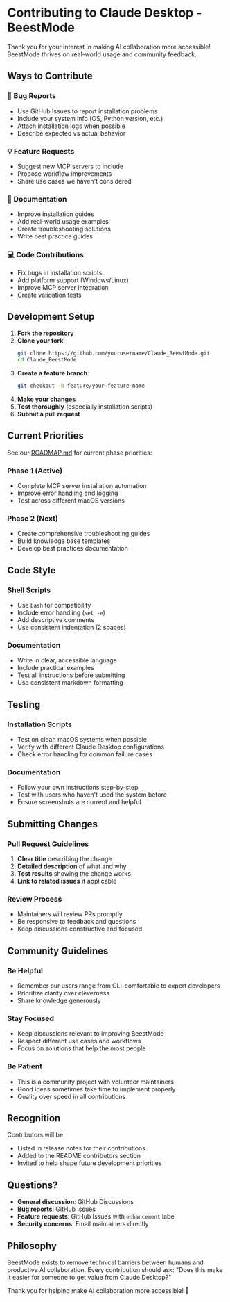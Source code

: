 # Contributing to Claude Desktop - BeestMode

Thank you for your interest in making AI collaboration more accessible! BeestMode thrives on real-world usage and community feedback.

## Ways to Contribute

### 🐛 Bug Reports
- Use GitHub Issues to report installation problems
- Include your system info (OS, Python version, etc.)
- Attach installation logs when possible
- Describe expected vs actual behavior

### 💡 Feature Requests
- Suggest new MCP servers to include
- Propose workflow improvements
- Share use cases we haven't considered

### 📖 Documentation
- Improve installation guides
- Add real-world usage examples
- Create troubleshooting solutions
- Write best practice guides

### 💻 Code Contributions
- Fix bugs in installation scripts
- Add platform support (Windows/Linux)
- Improve MCP server integration
- Create validation tests

## Development Setup

1. **Fork the repository**
2. **Clone your fork**:
   ```bash
   git clone https://github.com/yourusername/Claude_BeestMode.git
   cd Claude_BeestMode
   ```
3. **Create a feature branch**:
   ```bash
   git checkout -b feature/your-feature-name
   ```
4. **Make your changes**
5. **Test thoroughly** (especially installation scripts)
6. **Submit a pull request**

## Current Priorities

See our [ROADMAP.md](ROADMAP.md) for current phase priorities:

### Phase 1 (Active)
- Complete MCP server installation automation
- Improve error handling and logging
- Test across different macOS versions

### Phase 2 (Next)
- Create comprehensive troubleshooting guides
- Build knowledge base templates
- Develop best practices documentation

## Code Style

### Shell Scripts
- Use `bash` for compatibility
- Include error handling (`set -e`)
- Add descriptive comments
- Use consistent indentation (2 spaces)

### Documentation
- Write in clear, accessible language
- Include practical examples
- Test all instructions before submitting
- Use consistent markdown formatting

## Testing

### Installation Scripts
- Test on clean macOS systems when possible
- Verify with different Claude Desktop configurations
- Check error handling for common failure cases

### Documentation
- Follow your own instructions step-by-step
- Test with users who haven't used the system before
- Ensure screenshots are current and helpful

## Submitting Changes

### Pull Request Guidelines
1. **Clear title** describing the change
2. **Detailed description** of what and why
3. **Test results** showing the change works
4. **Link to related issues** if applicable

### Review Process
- Maintainers will review PRs promptly
- Be responsive to feedback and questions
- Keep discussions constructive and focused

## Community Guidelines

### Be Helpful
- Remember our users range from CLI-comfortable to expert developers
- Prioritize clarity over cleverness
- Share knowledge generously

### Stay Focused
- Keep discussions relevant to improving BeestMode
- Respect different use cases and workflows
- Focus on solutions that help the most people

### Be Patient
- This is a community project with volunteer maintainers
- Good ideas sometimes take time to implement properly
- Quality over speed in all contributions

## Recognition

Contributors will be:
- Listed in release notes for their contributions
- Added to the README contributors section
- Invited to help shape future development priorities

## Questions?

- **General discussion**: GitHub Discussions
- **Bug reports**: GitHub Issues
- **Feature requests**: GitHub Issues with `enhancement` label
- **Security concerns**: Email maintainers directly

## Philosophy

BeestMode exists to remove technical barriers between humans and productive AI collaboration. Every contribution should ask: "Does this make it easier for someone to get value from Claude Desktop?"

Thank you for helping make AI collaboration more accessible! 🚀
